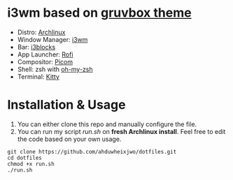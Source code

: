 # i3wm based on [gruvbox theme](https://github.com/morhetz/gruvbox)
- Distro: [Archlinux](https://archlinux.org)
- Window Manager: [i3wm](https://github.com/i3/i3)
- Bar: [i3blocks](https://github.com/vivien/i3blocks)
- App Launcher: [Rofi](https://github.com/davatorium/rofi)
- Compositor: [Picom](https://github.com/yshui/picom)
- Shell: zsh with [oh-my-zsh](https://github.com/ohmyzsh/ohmyzsh/)
- Terminal: [Kitty](https://github.com/kovidgoyal/kitty) 

# Installation & Usage
1. You can either clone this repo and manually configure the file.
2. You can run my script _run.sh_ on **fresh Archlinux install**. Feel free to edit the code based on your own usage.
```
git clone https://github.com/ahduwheixjwo/dotfiles.git
cd dotfiles
chmod +x run.sh
./run.sh
```

